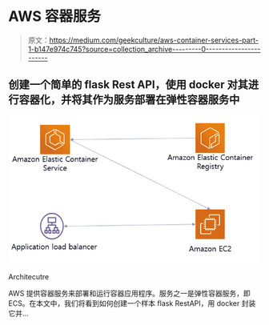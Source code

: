 # AWS 容器服务

> 原文：<https://medium.com/geekculture/aws-container-services-part-1-b147e974c745?source=collection_archive---------0----------------------->

## 创建一个简单的 flask Rest API，使用 docker 对其进行容器化，并将其作为服务部署在弹性容器服务中

![](img/5021de09a08845b19e6c0bf1e4b7373f.png)

Architecutre

AWS 提供容器服务来部署和运行容器应用程序。服务之一是弹性容器服务，即 ECS。在本文中，我们将看到如何创建一个样本 flask RestAPI，用 docker 封装它并…